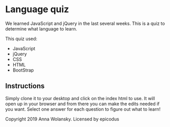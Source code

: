 # Language quiz

We learned JavaScript and jQuery in the last several weeks. This is a quiz to determine what language to learn.

This quiz used:
- JavaScript
- jQuery
- CSS
- HTML
- BootStrap

## Instructions
Simply clone it to your desktop and click on the index html to use. It will open up in your browser and from there you can make the edits needed if you want. Select one answer for each question to figure out what to learn!

Copyright 2019 Anna Wolansky. Licensed by epicodus
